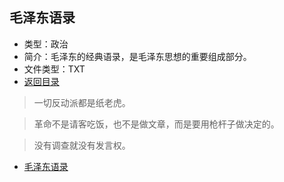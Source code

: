 <!-- 在README文件中的相应位置添加锚点 -->
## 毛泽东语录
- 类型：政治
- 简介：毛泽东的经典语录，是毛泽东思想的重要组成部分。
- 文件类型：TXT
- [返回目录](#目录)

> 一切反动派都是纸老虎。

> 革命不是请客吃饭，也不是做文章，而是要用枪杆子做决定的。

> 没有调查就没有发言权。

<!-- 在目录中的相应位置添加链接 -->
- [毛泽东语录](#毛泽东语录)
